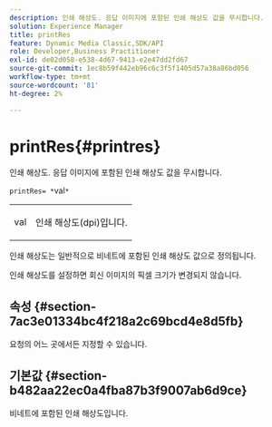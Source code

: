 ```yaml
---
description: 인쇄 해상도. 응답 이미지에 포함된 인쇄 해상도 값을 무시합니다.
solution: Experience Manager
title: printRes
feature: Dynamic Media Classic,SDK/API
role: Developer,Business Practitioner
exl-id: de02d058-e538-4d67-9413-e2e47dd2fd67
source-git-commit: 1ec8b59f442eb96c6c3f5f1405d57a38a86bd056
workflow-type: tm+mt
source-wordcount: '81'
ht-degree: 2%

---
```


# printRes{#printres}

인쇄 해상도. 응답 이미지에 포함된 인쇄 해상도 값을 무시합니다.

`printRes= *`val`*`

<table id="simpletable_3B5576DD070547538E74D4059B3E8251"> 
 <tr class="strow"> 
  <td class="stentry"> <p><span class="varname"> val</span> </p> </td> 
  <td class="stentry"> <p>인쇄 해상도(dpi)입니다. </p></td> 
 </tr> 
</table>

인쇄 해상도는 일반적으로 비네트에 포함된 인쇄 해상도 값으로 정의됩니다.

인쇄 해상도를 설정하면 회신 이미지의 픽셀 크기가 변경되지 않습니다.

## 속성 {#section-7ac3e01334bc4f218a2c69bcd4e8d5fb}

요청의 어느 곳에서든 지정할 수 있습니다.

## 기본값 {#section-b482aa22ec0a4fba87b3f9007ab6d9ce}

비네트에 포함된 인쇄 해상도입니다.
